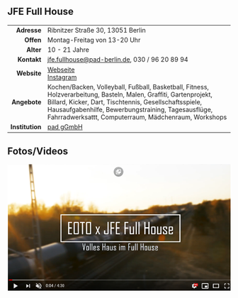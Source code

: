 ## JFE Full House

|||
-:|-
**Adresse** |       Ribnitzer Straße 30, 13051 Berlin
**Offen** |         Montag-Freitag von 13-20 Uhr
**Alter** |         10 - 21 Jahre
**Kontakt** |       jfe.fullhouse@pad-berlin.de, 030 / 96 20 89 94 
**Website** |  [Webseite](https://www.pad-berlin.de/jugendarbeit-praevention-und-qualifikation/jfe-full-house)<br>[Instagram](https://www.instagram.com/jfe.fullhouse/)
**Angebote** |     Kochen/Backen, Volleyball, Fußball, Basketball, Fitness, Holzverarbeitung, Basteln, Malen, Graffiti, Gartenprojekt, Billard, Kicker, Dart, Tischtennis, Gesellschaftsspiele, Hausaufgabenhilfe, Bewerbungstraining, Tagesausflüge, Fahrradwerksattt, Computerraum, Mädchenraum, Workshops
**Institution** |   [pad gGmbH](https://www.pad-berlin.de/)

## Fotos/Videos

<a href="https://www.youtube.com/watch?v=xLhWAbKMOsA"><img src="../images/fullhouse.png" /></a>
